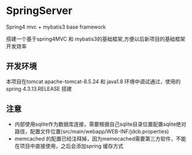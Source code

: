 SpringServer
============
Spring4 mvc + mybatis3 base framework

搭建一个基于spring4MVC 和 mybatis3的基础框架,方便以后新项目的基础框架开发效率

## 开发环境
本项目在tomcat apache-tomcat-8.5.24 和 java1.8 环境中调试通过，使用的spring 4.3.13.RELEASE 搭建 


## 注意
* 内部使用sqlite作为数据库连接，需要根据自己sqlite目录位置配置sqlite绝对路径，配置文件位置(src/main/webapp/WEB-INF/jdcb.properties)
* memcached 的配置已经注释掉，因为memecached需要第三方软件，不能在项目中直接使用，之后会添加spring 缓存方式
